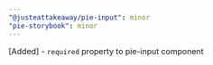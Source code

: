 ```yaml
---
"@justeattakeaway/pie-input": minor
"pie-storybook": minor
---
```


[Added] - `required` property to pie-input component
